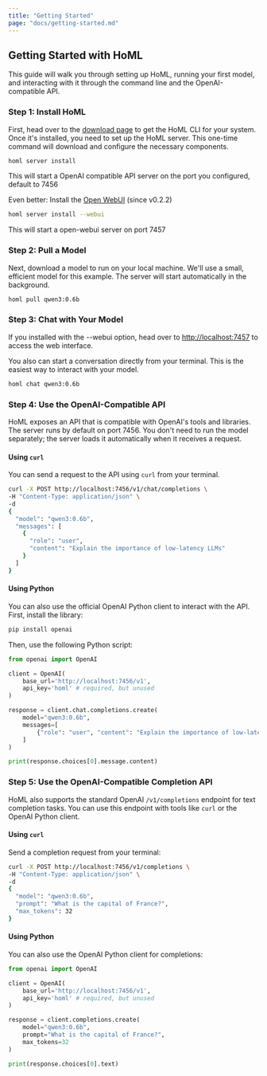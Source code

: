 ```yaml
---
title: "Getting Started"
page: "docs/getting-started.md"
---
```


## Getting Started with HoML
This guide will walk you through setting up HoML, running your first model, and interacting with it through the command line and the OpenAI-compatible API.

### Step 1: Install HoML
First, head over to the [download page](/download.html) to get the HoML CLI for your system. Once it's installed, you need to set up the HoML server. This one-time command will download and configure the necessary components.
```bash
homl server install
```
This will start a OpenAI compatible API server on the port you configured, default to 7456

Even better: Install the [Open WebUI](https://github.com/open-webui/open-webui) (since v0.2.2)
```bash
homl server install --webui
```
This will start a open-webui server on port 7457

### Step 2: Pull a Model
Next, download a model to run on your local machine. We'll use a small, efficient model for this example. The server will start automatically in the background.
```bash
homl pull qwen3:0.6b
```

### Step 3: Chat with Your Model
If you installed with the --webui option, head over to [http://localhost:7457](http://localhost:7457) to access the web interface.

You also can start a conversation directly from your terminal. This is the easiest way to interact with your model.
```bash
homl chat qwen3:0.6b
```

### Step 4: Use the OpenAI-Compatible API
HoML exposes an API that is compatible with OpenAI's tools and libraries. The server runs by default on port 7456. You don't need to run the model separately; the server loads it automatically when it receives a request.

#### Using `curl`
You can send a request to the API using `curl` from your terminal.
```bash
curl -X POST http://localhost:7456/v1/chat/completions \
-H "Content-Type: application/json" \
-d 
{
  "model": "qwen3:0.6b",
  "messages": [
    {
      "role": "user",
      "content": "Explain the importance of low-latency LLMs"
    }
  ]
}
```

#### Using Python
You can also use the official OpenAI Python client to interact with the API. First, install the library:
```bash
pip install openai
```
Then, use the following Python script:
```python
from openai import OpenAI

client = OpenAI(
    base_url='http://localhost:7456/v1',
    api_key='homl' # required, but unused
)

response = client.chat.completions.create(
    model="qwen3:0.6b",
    messages=[
        {"role": "user", "content": "Explain the importance of low-latency LLMs"}
    ]
)

print(response.choices[0].message.content)
```

### Step 5: Use the OpenAI-Compatible Completion API
HoML also supports the standard OpenAI `/v1/completions` endpoint for text completion tasks. 
You can use this endpoint with tools like `curl` or the OpenAI Python client.

#### Using `curl`
Send a completion request from your terminal:
```bash
curl -X POST http://localhost:7456/v1/completions \
-H "Content-Type: application/json" \
-d 
{
  "model": "qwen3:0.6b",
  "prompt": "What is the capital of France?",
  "max_tokens": 32
}
```

#### Using Python
You can also use the OpenAI Python client for completions:
```python
from openai import OpenAI

client = OpenAI(
    base_url='http://localhost:7456/v1',
    api_key='homl' # required, but unused
)

response = client.completions.create(
    model="qwen3:0.6b",
    prompt="What is the capital of France?",
    max_tokens=32
)

print(response.choices[0].text)
```
